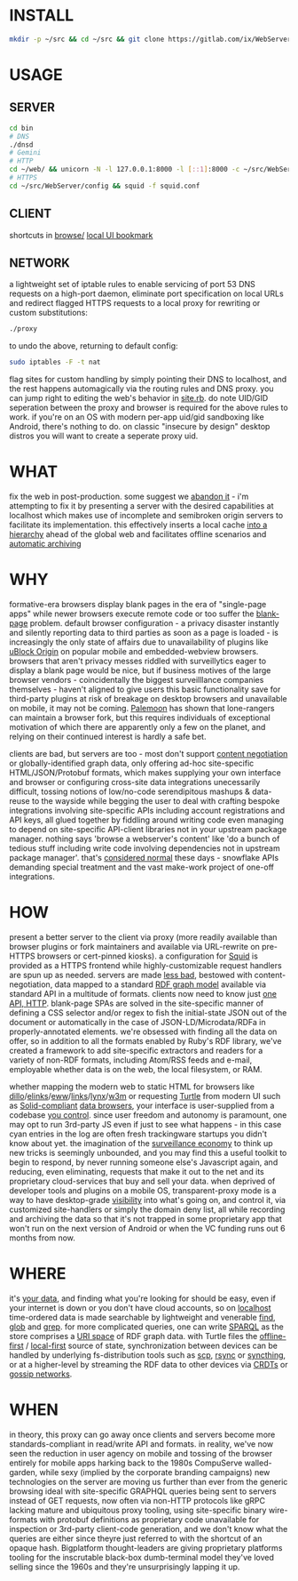 # INSTALL
``` sh
mkdir -p ~/src && cd ~/src && git clone https://gitlab.com/ix/WebServer.git && cd WebServer && ./INSTALL
```
# USAGE

## SERVER
``` sh
cd bin
# DNS
./dnsd
# Gemini
# HTTP
cd ~/web/ && unicorn -N -l 127.0.0.1:8000 -l [::1]:8000 -c ~/src/WebServer/config/unicorn.rb ~/src/WebServer/config/rack.ru
# HTTPS
cd ~/src/WebServer/config && squid -f squid.conf
```
## CLIENT

shortcuts in [browse/](bin/browse/)
[local UI bookmark](javascript:location.href='http://localhost:8000/https://'+location.hostname+location.pathname+'?cookie='+encodeURIComponent(document.cookie))

## NETWORK
a lightweight set of iptable rules to enable servicing of port 53 DNS requests on a high-port daemon, eliminate port specification on local URLs and redirect flagged HTTPS requests to a local proxy for rewriting or custom substitutions:

``` sh
./proxy
```
to undo the above, returning to default config:

``` sh
sudo iptables -F -t nat
```
flag sites for custom handling by simply pointing their DNS to localhost, and the rest happens automagically via the routing rules and DNS proxy. you can jump right to editing the web's behavior in [site.rb](config/site.rb). do note UID/GID seperation between the proxy and browser is required for the above rules to work. if you're on an OS with modern per-app uid/gid sandboxing like Android, there's nothing to do. on classic "insecure by design" desktop distros you will want to create a seperate proxy uid.

# WHAT

fix the web in post-production. some suggest we [abandon it](https://drewdevault.com/2020/11/01/What-is-Gemini-anyway.html) - i'm attempting to fix it by presenting a server with the desired capabilities at localhost which makes use of incomplete and semibroken origin servers to facilitate its implementation. this effectively inserts a local cache [into a hierarchy](https://gist.github.com/paniq/bf5b291949be14771344b19a38f042c0) ahead of the global web and facilitates offline scenarios and [automatic archiving](https://beepb00p.xyz/sad-infra.html)

# WHY

formative-era browsers display blank pages in the era of "single-page apps" while newer browsers execute remote code or too suffer the [blank-page](https://docs.google.com/presentation/d/120CBI6_gIGqKflXoGp8UMpge1OJ7hfHNNl7JLARUT_o/edit#slide=id.p) problem. default browser configuration - a privacy disaster instantly and silently reporting data to third parties as soon as a page is loaded - is increasingly the only state of affairs due to unavailability of plugins like [uBlock Origin](https://github.com/gorhill/uBlock) on popular mobile and embedded-webview browsers. browsers that aren't privacy messes riddled with surveillytics eager to display a blank page would be nice, but if business motives of the large browser vendors - coincidentally the biggest surveilllance companies themselves - haven't aligned to give users this basic functionality save for third-party plugins at risk of breakage on desktop browsers and unavailable on mobile, it may not be coming. [Palemoon](https://forum.palemoon.org/) has shown that lone-rangers can maintain a browser fork, but this requires individuals of exceptional motivation of which there are apparently only a few on the planet, and relying on their continued interest is hardly a safe bet.

clients are bad, but servers are too - most don't support [content negotiation](https://www.w3.org/DesignIssues/Conneg) or globally-identified graph data, only offering ad-hoc site-specific HTML/JSON/Protobuf formats, which makes supplying your own interface and browser or configuring cross-site data integrations unecessarily difficult, tossing notions of low/no-code serendipitous mashups & data-reuse to the wayside while begging the user to deal with crafting bespoke integrations involving site-specific APIs including account registrations and API keys, all glued together by fiddling around writing code even managing to depend on site-specific API-client libraries not in your upstream package manager. nothing says 'browse a webserver's content' like 'do a bunch of tedious stuff including write code involving dependencies not in upstream package manager'. that's [considered normal](https://doriantaylor.com/the-symbol-management-problem#:~:text=age%20of%20APIs) these days  - snowflake APIs demanding special treatment and the vast make-work project of one-off integrations.

# HOW

present a better server to the client via proxy (more readily available than browser plugins or fork maintainers and available via URL-rewrite on pre-HTTPS browsers or cert-pinned kiosks). a configuration for [Squid](http://www.squid-cache.org/) is provided as a HTTPS frontend while highly-customizable request handlers are spun up as needed. servers are made [less bad](http://suckless.org/philosophy/), bestowed with content-negotiation, data mapped to a standard [RDF graph model](https://www.w3.org/RDF/) available via standard API in a multitude of formats. clients now need to know just [one API, HTTP](https://ruben.verborgh.org/blog/2013/11/29/the-lie-of-the-api/). blank-page SPAs are solved in the site-specific manner of defining a CSS selector and/or regex to fish the initial-state JSON out of the document or automatically in the case of JSON-LD/Microdata/RDFa in properly-annotated elements. we're obsessed with finding all the data on offer, so in addition to all the formats enabled by Ruby's RDF library, we've created a framework to add site-specific extractors and readers for a variety of non-RDF formats, including Atom/RSS feeds and e-mail, employable whether data is on the web, the local filesystem, or RAM.

whether mapping the modern web to static HTML for browsers like [dillo](https://www.dillo.org/)/[elinks](http://elinks.or.cz/)/[eww](https://www.gnu.org/software/emacs/manual/html_mono/eww.html)/[links](http://links.twibright.com/)/[lynx](https://lynx.browser.org/)/[w3m](http://w3m.sourceforge.net/) or requesting [Turtle](https://en.wikipedia.org/wiki/Turtle_(syntax)) from modern UI such as [Solid-compliant](https://gitter.im/solid/specification) [data browsers](https://github.com/solid/data-kitchen), your interface is user-supplied from a codebase [you control](https://www.gnu.org/philosophy/keep-control-of-your-computing.en.html#content). since user freedom and autonomy is paramount, one may opt to run 3rd-party JS even if just to see what happens - in this case cyan entries in the log are often fresh trackingware startups you didn't know about yet. the imagination of the [surveillance economy](https://news.harvard.edu/gazette/story/2019/03/harvard-professor-says-surveillance-capitalism-is-undermining-democracy/) to think up new tricks is seemingly unbounded, and you may find this a useful toolkit to begin to respond, by never running someone else's Javascript again, and reducing, even eliminating, requests that make it out to the net and its proprietary cloud-services that buy and sell your data. when deprived of developer tools and plugins on a mobile OS, transparent-proxy mode is a way to have desktop-grade [visibility](https://github.com/OxfordHCC/tracker-control-android) into what's going on, and control it, via customized site-handlers or simply the domain deny list, all while recording and archiving the data so that it's not trapped in some proprietary app that won't run on the next version of Android or when the VC funding runs out 6 months from now.

# WHERE

it's [your data](https://www.youtube.com/watch?v=-RoINZt-0DQ), and finding what you're looking for should be easy, even if your internet is down or you don't have cloud accounts, so on [localhost](http://localhost/) time-ordered data is made searchable by lightweight and venerable [find](https://www.gnu.org/software/findutils/manual/html_mono/find.html), [glob](https://en.wikipedia.org/wiki/Glob_(programming)) and [grep](https://www.gnu.org/software/grep/manual/grep.html). for more complicated queries, one can write [SPARQL](https://github.com/ruby-rdf/sparql) as the store comprises a [URI space](https://www.w3.org/DesignIssues/Axioms.html#uri) of RDF graph data. with Turtle files the [offline-first](https://offlinefirst.org/) / [local-first](https://www.inkandswitch.com/local-first.html) source of state, synchronization between devices can be handled by underlying fs-distribution tools such as [scp](https://github.com/openssh/openssh-portable/blob/master/scp.c), [rsync](https://wiki.archlinux.org/index.php/Rsync) or [syncthing](https://syncthing.net/), or at a higher-level by streaming the RDF data to other devices via [CRDTs](https://openengiadina.gitlab.io/dmc/) or [gossip networks](https://github.com/libp2p/specs/blob/master/pubsub/gossipsub/gossipsub-v1.1.md).

# WHEN

in theory, this proxy can go away once clients and servers become more standards-compliant in read/write API and formats. in reality, we've now seen the reduction in user agency on mobile and tossing of the browser entirely for mobile apps harking back to the 1980s CompuServe walled-garden, while sexy (implied by the corporate branding campaigns) new technologies on the server are moving us further than ever from the generic browsing ideal with site-specific GRAPHQL queries being sent to servers instead of GET requests, now often via non-HTTP protocols like gRPC lacking mature and ubiquitous proxy tooling, using site-specific binary wire-formats with protobuf definitions as proprietary code unavailable for inspection or 3rd-party client-code generation, and we don't know what the queries are either since theyre just referred to with the shortcut of an opaque hash. Bigplatform thought-leaders are giving proprietary platforms tooling for the inscrutable black-box dumb-terminal model they've loved selling since the 1960s and they're unsurprisingly lapping it up.
